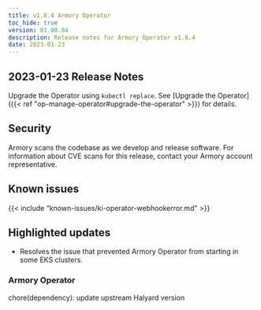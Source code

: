 ```yaml
---
title: v1.8.4 Armory Operator
toc_hide: true
version: 01.08.04
description: Release notes for Armory Operator v1.8.4
date: 2023-01-23
---
```


## 2023-01-23 Release Notes

Upgrade the Operator using `kubectl replace`. See [Upgrade the Operator]({{< ref "op-manage-operator#upgrade-the-operator" >}}) for details.

## Security

Armory scans the codebase as we develop and release software. For information about CVE scans for this release, contact your Armory account representative.

## Known issues

{{< include "known-issues/ki-operator-webhookerror.md" >}}

## Highlighted updates

* Resolves the issue that prevented Armory Operator from starting in some EKS clusters.

### Armory Operator

chore(dependency): update upstream Halyard version